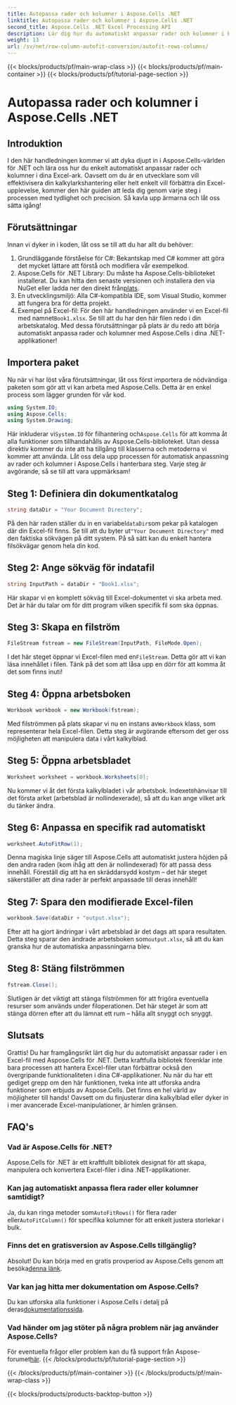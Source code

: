 ```yaml
---
title: Autopassa rader och kolumner i Aspose.Cells .NET
linktitle: Autopassa rader och kolumner i Aspose.Cells .NET
second_title: Aspose.Cells .NET Excel Processing API
description: Lär dig hur du automatiskt anpassar rader och kolumner i Excel med Aspose.Cells för .NET. Enkel steg-för-steg-guide för att förbättra din kalkylarksformatering.
weight: 13
url: /sv/net/row-column-autofit-conversion/autofit-rows-columns/
---
```


{{< blocks/products/pf/main-wrap-class >}}
{{< blocks/products/pf/main-container >}}
{{< blocks/products/pf/tutorial-page-section >}}

# Autopassa rader och kolumner i Aspose.Cells .NET

## Introduktion
I den här handledningen kommer vi att dyka djupt in i Aspose.Cells-världen för .NET och lära oss hur du enkelt automatiskt anpassar rader och kolumner i dina Excel-ark. Oavsett om du är en utvecklare som vill effektivisera din kalkylarkshantering eller helt enkelt vill förbättra din Excel-upplevelse, kommer den här guiden att leda dig genom varje steg i processen med tydlighet och precision. Så kavla upp ärmarna och låt oss sätta igång!
## Förutsättningar
Innan vi dyker in i koden, låt oss se till att du har allt du behöver:
1. Grundläggande förståelse för C#: Bekantskap med C# kommer att göra det mycket lättare att förstå och modifiera vår exempelkod.
2.  Aspose.Cells för .NET Library: Du måste ha Aspose.Cells-biblioteket installerat. Du kan hitta den senaste versionen och installera den via NuGet eller ladda ner den direkt från[plats](https://releases.aspose.com/cells/net/).
3. En utvecklingsmiljö: Alla C#-kompatibla IDE, som Visual Studio, kommer att fungera bra för detta projekt.
4. Exempel på Excel-fil: För den här handledningen använder vi en Excel-fil med namnet`Book1.xlsx`. Se till att du har den här filen redo i din arbetskatalog.
Med dessa förutsättningar på plats är du redo att börja automatiskt anpassa rader och kolumner med Aspose.Cells i dina .NET-applikationer!
## Importera paket
Nu när vi har löst våra förutsättningar, låt oss först importera de nödvändiga paketen som gör att vi kan arbeta med Aspose.Cells. Detta är en enkel process som lägger grunden för vår kod.
```csharp
using System.IO;
using Aspose.Cells;
using System.Drawing;
```
 Här inkluderar vi`System.IO` för filhantering och`Aspose.Cells` för att komma åt alla funktioner som tillhandahålls av Aspose.Cells-biblioteket. Utan dessa direktiv kommer du inte att ha tillgång till klasserna och metoderna vi kommer att använda.
Låt oss dela upp processen för automatisk anpassning av rader och kolumner i Aspose.Cells i hanterbara steg. Varje steg är avgörande, så se till att vara uppmärksam!
## Steg 1: Definiera din dokumentkatalog
```csharp
string dataDir = "Your Document Directory";
```
 På den här raden ställer du in en variabel`dataDir`som pekar på katalogen där din Excel-fil finns. Se till att du byter ut`"Your Document Directory"` med den faktiska sökvägen på ditt system. På så sätt kan du enkelt hantera filsökvägar genom hela din kod.
## Steg 2: Ange sökväg för indatafil
```csharp
string InputPath = dataDir + "Book1.xlsx";
```
Här skapar vi en komplett sökväg till Excel-dokumentet vi ska arbeta med. Det är här du talar om för ditt program vilken specifik fil som ska öppnas.
## Steg 3: Skapa en filström
```csharp
FileStream fstream = new FileStream(InputPath, FileMode.Open);
```
 I det här steget öppnar vi Excel-filen med en`FileStream`. Detta gör att vi kan läsa innehållet i filen. Tänk på det som att låsa upp en dörr för att komma åt det som finns inuti!
## Steg 4: Öppna arbetsboken
```csharp
Workbook workbook = new Workbook(fstream);
```
 Med filströmmen på plats skapar vi nu en instans av`Workbook` klass, som representerar hela Excel-filen. Detta steg är avgörande eftersom det ger oss möjligheten att manipulera data i vårt kalkylblad.
## Steg 5: Öppna arbetsbladet
```csharp
Worksheet worksheet = workbook.Worksheets[0];
```
 Nu kommer vi åt det första kalkylbladet i vår arbetsbok. Indexet`0`hänvisar till det första arket (arbetsblad är nollindexerade), så att du kan ange vilket ark du tänker ändra.
## Steg 6: Anpassa en specifik rad automatiskt
```csharp
worksheet.AutoFitRow(1);
```
Denna magiska linje säger till Aspose.Cells att automatiskt justera höjden på den andra raden (kom ihåg att den är nollindexerad) för att passa dess innehåll. Föreställ dig att ha en skräddarsydd kostym – det här steget säkerställer att dina rader är perfekt anpassade till deras innehåll!
## Steg 7: Spara den modifierade Excel-filen
```csharp
workbook.Save(dataDir + "output.xlsx");
```
 Efter att ha gjort ändringar i vårt arbetsblad är det dags att spara resultaten. Detta steg sparar den ändrade arbetsboken som`output.xlsx`, så att du kan granska hur de automatiska anpassningarna blev.
## Steg 8: Stäng filströmmen
```csharp
fstream.Close();
```
Slutligen är det viktigt att stänga filströmmen för att frigöra eventuella resurser som används under filoperationen. Det här steget är som att stänga dörren efter att du lämnat ett rum – hålla allt snyggt och snyggt.
## Slutsats
Grattis! Du har framgångsrikt lärt dig hur du automatiskt anpassar rader i en Excel-fil med Aspose.Cells för .NET. Detta kraftfulla bibliotek förenklar inte bara processen att hantera Excel-filer utan förbättrar också den övergripande funktionaliteten i dina C#-applikationer. 
Nu när du har ett gediget grepp om den här funktionen, tveka inte att utforska andra funktioner som erbjuds av Aspose.Cells. Det finns en hel värld av möjligheter till hands! Oavsett om du finjusterar dina kalkylblad eller dyker in i mer avancerade Excel-manipulationer, är himlen gränsen.
## FAQ's
### Vad är Aspose.Cells för .NET?
Aspose.Cells för .NET är ett kraftfullt bibliotek designat för att skapa, manipulera och konvertera Excel-filer i dina .NET-applikationer.
### Kan jag automatiskt anpassa flera rader eller kolumner samtidigt?
 Ja, du kan ringa metoder som`AutoFitRows()` för flera rader eller`AutoFitColumn()` för specifika kolumner för att enkelt justera storlekar i bulk.
### Finns det en gratisversion av Aspose.Cells tillgänglig?
 Absolut! Du kan börja med en gratis provperiod av Aspose.Cells genom att besöka[denna länk](https://releases.aspose.com/).
### Var kan jag hitta mer dokumentation om Aspose.Cells?
Du kan utforska alla funktioner i Aspose.Cells i detalj på deras[dokumentationssida](https://reference.aspose.com/cells/net/).
### Vad händer om jag stöter på några problem när jag använder Aspose.Cells?
 För eventuella frågor eller problem kan du få support från Aspose-forumet[här](https://forum.aspose.com/c/cells/9).
{{< /blocks/products/pf/tutorial-page-section >}}

{{< /blocks/products/pf/main-container >}}
{{< /blocks/products/pf/main-wrap-class >}}

{{< blocks/products/products-backtop-button >}}

